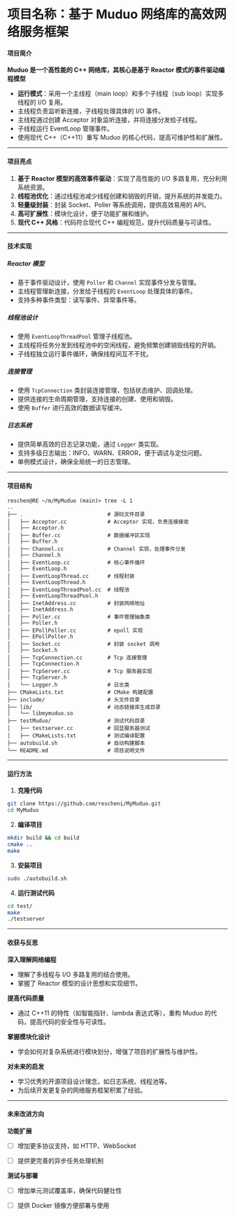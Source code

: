 # **项目名称：基于 Muduo 网络库的高效网络服务框架**

#### **项目简介**

**Muduo 是一个高性能的 C++ 网络库，其核心是基于 Reactor 模式的事件驱动编程模型**

* **运行模式**：采用一个主线程（main loop）和多个子线程（sub loop）实现多线程的 I/O 复用。
* 主线程负责监听新连接，子线程处理具体的 I/O 事件。
* 主线程通过创建 Acceptor 对象监听连接，并将连接分发给子线程。
* 子线程运行 EventLoop 管理事件。
* 使用现代 C++（C++11）重写 Muduo 的核心代码，提高可维护性和扩展性。

---

#### **项目亮点**

1. **基于 Reactor 模型的高效事件驱动**：实现了高性能的 I/O 多路复用，充分利用系统资源。
2. **线程池优化**：通过线程池减少线程创建和销毁的开销，提升系统的并发能力。
3. **轻量级封装**：封装 Socket、Poller 等系统调用，提供高效易用的 API。
4. **高可扩展性**：模块化设计，便于功能扩展和维护。
5. **现代 C++ 风格**：代码符合现代 C++ 编程规范，提升代码质量与可读性。

---

#### **技术实现**

##### **Reactor 模型**

* 基于事件驱动设计，使用 `Poller` 和 `Channel` 实现事件分发与管理。
* 主线程管理新连接，分发给子线程的 `EventLoop` 处理具体的事件。
* 支持多种事件类型：读写事件、异常事件等。

##### **线程池设计**

* 使用 `EventLoopThreadPool` 管理子线程池。
* 主线程将任务分发到线程池中的空闲线程，避免频繁创建销毁线程的开销。
* 子线程独立运行事件循环，确保线程间互不干扰。

##### **连接管理**

* 使用 `TcpConnection` 类封装连接管理，包括状态维护、回调处理。
* 提供连接的生命周期管理，支持连接的创建、使用和销毁。
* 使用 `Buffer` 进行高效的数据读写缓冲。

##### **日志系统**

* 提供简单高效的日志记录功能，通过 `Logger` 类实现。
* 支持多级日志输出：INFO、WARN、ERROR，便于调试与定位问题。
* 单例模式设计，确保全局统一的日志管理。

---

#### **项目结构**

```plaintext
reschen@RE ~/m/MyMuduo (main)> tree -L 1
..
├── .                           # 源码文件目录
│   ├── Acceptor.cc             # Acceptor 实现，负责连接接收
│   ├── Acceptor.h
│   ├── Buffer.cc               # 数据缓冲区实现
│   ├── Buffer.h
│   ├── Channel.cc              # Channel 实现，处理事件分发
│   ├── Channel.h
│   ├── EventLoop.cc            # 核心事件循环
│   ├── EventLoop.h
│   ├── EventLoopThread.cc      # 线程封装
│   ├── EventLoopThread.h
│   ├── EventLoopThreadPool.cc  # 线程池
│   ├── EventLoopThreadPool.h
│   ├── InetAddress.cc          # 封装网络地址
│   ├── InetAddress.h
│   ├── Poller.cc               # 事件管理抽象类
│   ├── Poller.h
│   ├── EPollPoller.cc          # epoll 实现
│   ├── EPollPoller.h
│   ├── Socket.cc               # 封装 socket 调用
│   ├── Socket.h
│   ├── TcpConnection.cc        # Tcp 连接管理
│   ├── TcpConnection.h
│   ├── TcpServer.cc            # Tcp 服务器实现
│   ├── TcpServer.h
│   └── Logger.h                # 日志类
├── CMakeLists.txt              # CMake 构建配置
├── include/                    # 头文件目录
├── lib/                        # 动态链接库生成目录
│   └── libmymuduo.so
├── testMuduo/                  # 测试代码目录
│   ├── testserver.cc           # 回显服务器测试
│   ├── CMakeLists.txt          # 测试编译配置
├── autobuild.sh                # 自动构建脚本
└── README.md                   # 项目说明文件
```

---

#### **运行方法**

1. **克隆代码**

```bash
git clone https://github.com/rescheni/MyMuduo.git
cd MyMuduo
```

2. **编译项目**

```bash
mkdir build && cd build
cmake ..
make
```

3. **安装项目**

```bash
sudo ./autobuild.sh
```

4. **运行测试代码**

```bash
cd test/
make
./testserver
```

---

#### **收获与反思**

**深入理解网络编程**

* 理解了多线程与 I/O 多路复用的结合使用。
* 掌握了 Reactor 模型的设计思想和实现细节。

**提高代码质量**

* 通过 C++11 的特性（如智能指针、lambda 表达式等），重构 Muduo 的代码，提高代码的安全性与可读性。

**掌握模块化设计**

* 学会如何对复杂系统进行模块划分，增强了项目的扩展性与维护性。

**对未来的启发**

* 学习优秀的开源项目设计理念，如日志系统、线程池等。
* 为后续开发更复杂的网络服务框架积累了经验。

---

#### **未来改进方向**

**功能扩展**

* [ ] 增加更多协议支持，如 HTTP、WebSocket

* [ ] 提供更完善的异步任务处理机制

**测试与部署**

* [ ] 增加单元测试覆盖率，确保代码健壮性

* [ ] 提供 Docker 镜像方便部署与使用